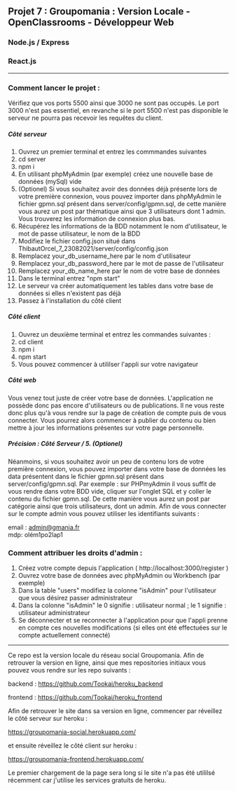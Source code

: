 ## Projet 7 : Groupomania : Version Locale - OpenClassrooms - Développeur Web
### Node.js / Express
### React.js

<hr/>

### Comment lancer le projet :
Vérifiez que vos ports 5500 ainsi que 3000 ne sont pas occupés. Le port 3000 n'est pas essentiel, en revanche si le port 5500 n'est pas disponible le serveur ne pourra pas recevoir les requêtes du client.

##### Côté serveur
1. Ouvrez un premier terminal et entrez les commmandes suivantes
2. cd server
3. npm i
4. En utilisant phpMyAdmin (par exemple) créez une nouvelle base de données (mySql) vide
5. (Optionel) Si vous souhaitez avoir des données déjà présente lors de votre première connexion, vous pouvez importer dans phpMyAdmin le fichier gpmn.sql présent dans server/config/gpmn.sql, de cette manière vous aurez un post par thématique ainsi que 3 utilisateurs dont 1 admin. Vous trouverez les information de connexion plus bas.
6. Récupérez les informations de la BDD notamment le nom d'utilisateur, le mot de passe utilisateur, le nom de la BDD
7. Modifiez le fichier config.json situé dans ThibautOrcel_7_23082021/server/config/config.json
8. Remplacez your_db_username_here par le nom d'utilisateur
9. Remplacez your_db_password_here par le mot de passe de l'utilisateur
10. Remplacez your_db_name_here par le nom de votre base de données
11. Dans le terminal entrez "npm start"
12. Le serveur va créer automatiquement les tables dans votre base de données si elles n'existent pas déjà
13. Passez à l'installation du côté client

##### Côté client
1. Ouvrez un deuxième terminal et entrez les commandes suivantes :
2. cd client
3. npm i
4. npm start
5. Vous pouvez commencer à utililser l'appli sur votre navigateur

##### Côté web
Vous venez tout juste de créer votre base de données. L'application ne possède donc pas encore d'utilisateurs ou de publications.
Il ne vous reste donc plus qu'à vous rendre sur la page de création de compte puis de vous connecter. Vous pourrez alors commencer à publier du contenu ou bien mettre à jour les informations présentes sur votre page personnelle.


##### Précision : Côté Serveur / 5. (Optionel)
Néanmoins, si vous souhaitez avoir un peu de contenu lors de votre première connexion, vous pouvez importer dans votre base de données les data présentent dans le fichier gpmn.sql présent dans server/config/gpmn.sql. Par exemple : sur PHPmyAdmin il vous suffit de vous rendre dans votre BDD vide, cliquer sur l'onglet SQL et y coller le contenu du fichier gpmn.sql. De cette manière vous aurez un post par catégorie ainsi que trois utilisateurs, dont un admin.
Afin de vous connecter sur le compte admin vous pouvez utiliser les identifiants suivants : 

email : admin@gmania.fr<br/>
mdp: olém1po2lap1

### Comment attribuer les droits d'admin :
1. Créez votre compte depuis l'application ( http://localhost:3000/register )
2. Ouvrez votre base de données avec phpMyAdmin ou Workbench (par exemple)
3. Dans la table "users" modifiez la colonne "isAdmin" pour l'utilisateur que vous désirez passer administrateur
4. Dans la colonne "isAdmin" le 0 signifie : utilisateur normal ; le 1 signifie : utilisateur administrateur
5. Se déconnecter et se reconnecter à l'application pour que l'appli prenne en compte ces nouvelles modifications (si elles ont été effectuées sur le compte actuellement connecté)

<hr/>

Ce repo est la version locale du réseau social Groupomania. Afin de retrouver la version en ligne, ainsi que mes repositories initiaux vous pouvez vous rendre sur les repo suivants : 

backend : https://github.com/Tookai/heroku_backend

frontend : https://github.com/Tookai/heroku_frontend

Afin de retrouver le site dans sa version en ligne, commencer par réveillez le côté serveur sur heroku : 

https://groupomania-social.herokuapp.com/

et ensuite réveillez le côté client sur heroku : 

https://groupomania-frontend.herokuapp.com/


Le premier chargement de la page sera long si le site n'a pas été utililsé récemment car j'utilise les services gratuits de heroku.
